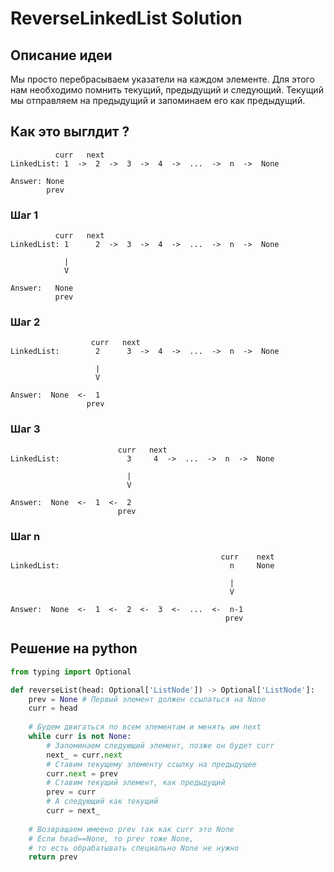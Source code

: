 # ReverseLinkedList Solution

## Описание идеи
Мы просто перебрасываем указатели на каждом элементе. Для этого нам необходимо помнить текущий, предыдущий и следующий. Текущий мы отправляем на предыдущий и запоминаем его как предыдущий. 

## Как это выглдит ?

```
          curr   next
LinkedList: 1  ->  2  ->  3  ->  4  ->  ...  ->  n  ->  None

Answer: None
        prev
```
### Шаг 1

```
          curr   next
LinkedList: 1      2  ->  3  ->  4  ->  ...  ->  n  ->  None
            
            |
            V

Answer:   None
          prev
```
### Шаг 2

```
                  curr   next
LinkedList:        2      3  ->  4  ->  ...  ->  n  ->  None
            
                   |
                   V

Answer:  None  <-  1
                 prev
```

### Шаг 3

```
                        curr   next
LinkedList:               3     4  ->  ...  ->  n  ->  None
            
                          |
                          V

Answer:  None  <-  1  <-  2
                        prev
```

### Шаг n

```
                                               curr    next
LinkedList:                                      n     None
            
                                                 |
                                                 V

Answer:  None  <-  1  <-  2  <-  3  <-  ...  <-  n-1
                                                prev
```


## Решение на python

```python
from typing import Optional

def reverseList(head: Optional['ListNode']) -> Optional['ListNode']:
    prev = None # Первый элемент должен ссылаться на None
    curr = head
    
    # Будем двигаться по всем элементам и менять им next 
    while curr is not None:
        # Запоминаем следующий элемент, позже он будет curr    
        next_ = curr.next 
        # Ставим текущему элементу ссылку на предыдущее
        curr.next = prev 
        # Ставим текущий элемент, как предыдущий
        prev = curr
        # А следующий как текущий
        curr = next_
        
    # Возвращаем имеено prev так как curr это None
    # Если head==None, то prev тоже None, 
    # то есть обрабатывать специально None не нужно 
    return prev
```
